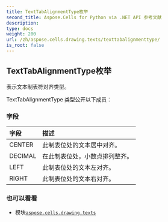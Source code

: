 ```yaml
---
title: TextTabAlignmentType枚举
second_title: Aspose.Cells for Python via .NET API 参考文献
description:
type: docs
weight: 200
url: /zh/aspose.cells.drawing.texts/texttabalignmenttype/
is_root: false
---
```

## TextTabAlignmentType枚举
表示文本制表符对齐类型。



TextTabAlignmentType 类型公开以下成员：

### 字段
|字段|描述|
| :- | :- |
| CENTER |此制表位处的文本居中对齐。|
| DECIMAL |在此制表位处，小数点排列整齐。|
| LEFT |此制表位处的文本左对齐。|
| RIGHT |此制表位处的文本右对齐。|



### 也可以看看
* 模块[`aspose.cells.drawing.texts`](..)
